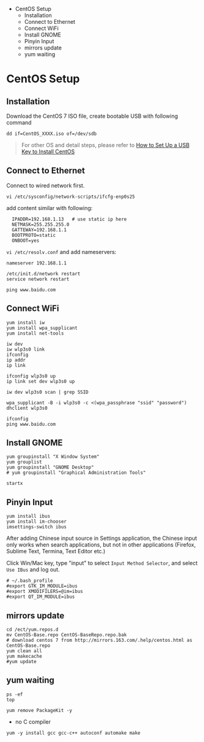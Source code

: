 <!-- MarkdownTOC -->

- CentOS Setup
  - Installation
  - Connect to Ethernet
  - Connect WiFi
  - Install GNOME
  - Pinyin Input
  - mirrors update
  - yum waiting

<!-- /MarkdownTOC -->


# CentOS Setup

## Installation
Download the CentOS 7 ISO file, create bootable USB with following command
```shell
dd if=CentOS_XXXX.iso of=/dev/sdb
```
> For other OS and detail steps, please refer to [How to Set Up a USB Key to Install CentOS](https://wiki.centos.org/HowTos/InstallFromUSBkey)

## Connect to Ethernet

Connect to wired network first.

```shell
vi /etc/sysconfig/network-scripts/ifcfg-enp0s25
```
add content similar with following:
```
  IPADDR=192.168.1.13 	# use static ip here
  NETMASK=255.255.255.0
  GATTEWAY=192.168.1.1
  BOOTPROTO=static
  ONBOOT=yes
```

`vi /etc/resolv.conf` and add nameservers:
```
nameserver 192.168.1.1
```

```
/etc/init.d/network restart
service network restart

ping www.baidu.com
```

## Connect WiFi

```shell
yum install iw
yum install wpa_supplicant
yum install net-tools

iw dev
iw wlp3s0 link
ifconfig
ip addr
ip link

ifconfig wlp3s0 up
ip link set dev wlp3s0 up

iw dev wlp3s0 scan | grep SSID

wpa_supplicant -B -i wlp3s0 -c <(wpa_passphrase "ssid" "password")
dhclient wlp3s0

ifconfig
ping www.baidu.com

```


## Install GNOME

```shell
yum groupinstall "X Window System"
yum grouplist
yum groupinstall "GNOME Desktop"
# yum groupinstall "Graphical Administration Tools"

startx

```

## Pinyin Input

```shell
yum install ibus
yum install im-chooser
imsettings-switch ibus
```
After adding Chinese input source in Settings application, the Chinese input only works when search applications, 
but not in other applications (Firefox, Sublime Text, Termina, Text Editor etc.)

Click Win/Mac key, type "input" to select `Input Method Selector`, and select `Use IBus` and log out.

```shell
# ~/.bash_profile
#export GTK_IM_MODULE=ibus
#export XMODIFILERS=@im=ibus
#export QT_IM_MODULE=ibus
```


## mirrors update

```
cd /ect/yum.repos.d
mv CentOS-Base.repo CentOS-BaseRepo.repo.bak
# download centos 7 from http://mirrors.163.com/.help/centos.html as CentOS-Base.repo
yum clean all
yum makecache
#yum update
```

## yum waiting

```shell
ps -ef
top

yum remove PackageKit -y
```

* no C compiler
```shell
yum -y install gcc gcc-c++ autoconf automake make 

```

